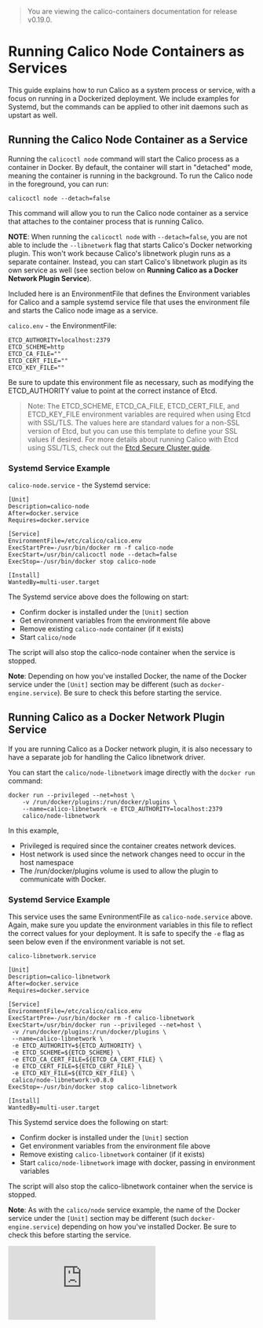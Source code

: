 > You are viewing the calico-containers documentation for release v0.19.0.

# Running Calico Node Containers as Services

This guide explains how to run Calico as a system process or service,
with a focus on running in a Dockerized deployment. We include
examples for Systemd, but the commands can be applied to other init
daemons such as upstart as well.

## Running the Calico Node Container as a Service
Running the `calicoctl node` command will start the Calico process as a
container in Docker.  By default, the container will start in "detached" mode,
meaning the container is running in the background.  To run the Calico node
in the foreground, you can run:
```
calicoctl node --detach=false
```

This command will allow you to run the Calico node container as a service that
attaches to the container process that is running Calico.

**NOTE**: When running the `calicoctl node` with `--detach=false`, you are not able to
include the `--libnetwork` flag that starts Calico's Docker networking plugin.
This won't work because Calico's libnetwork plugin runs as a separate
container.  Instead, you can start Calico's libnetwork plugin as its own
service as well (see section below on **Running Calico as a Docker Network
Plugin Service**).

Included here is an EnvironmentFile that defines the Environment variables for
Calico and a sample systemd service file that uses the environment file and
starts the Calico node image as a service.

`calico.env` - the EnvironmentFile:
```
ETCD_AUTHORITY=localhost:2379
ETCD_SCHEME=http
ETCD_CA_FILE=""
ETCD_CERT_FILE=""
ETCD_KEY_FILE=""
```

Be sure to update this environment file as necessary, such as modifying the
ETCD_AUTHORITY value to point at the correct instance of Etcd.

> Note: The ETCD_SCHEME, ETCD_CA_FILE, ETCD_CERT_FILE, and ETCD_KEY_FILE
> environment variables are required when using Etcd with SSL/TLS.  The values
> here are standard values for a non-SSL version of Etcd, but you can use this
> template to define your SSL values if desired.  For more details about running
> Calico with Etcd using SSL/TLS, check out the
> [Etcd Secure Cluster guide](EtcdSecureCluster.md).

### Systemd Service Example

`calico-node.service` - the Systemd service:

```
[Unit]
Description=calico-node
After=docker.service
Requires=docker.service

[Service]
EnvironmentFile=/etc/calico/calico.env
ExecStartPre=-/usr/bin/docker rm -f calico-node
ExecStart=/usr/bin/calicoctl node --detach=false
ExecStop=-/usr/bin/docker stop calico-node

[Install]
WantedBy=multi-user.target
```

The Systemd service above does the following on start:
  - Confirm docker is installed under the `[Unit]` section
  - Get environment variables from the environment file above
  - Remove existing `calico-node` container (if it exists)
  - Start `calico/node`

The script will also stop the calico-node container when the service is stopped.

**Note**: Depending on how you've installed Docker, the name of the Docker service
under the `[Unit]` section may be different (such as `docker-engine.service`).
Be sure to check this before starting the service.

## Running Calico as a Docker Network Plugin Service
If you are running Calico as a Docker network plugin, it is also necessary to
have a separate job for handling the Calico libnetwork driver.

You can start the `calico/node-libnetwork` image directly with the `docker run`
command:

```
docker run --privileged --net=host \
    -v /run/docker/plugins:/run/docker/plugins \
    --name=calico-libnetwork -e ETCD_AUTHORITY=localhost:2379
    calico/node-libnetwork
```

In this example,

 - Privileged is required since the container creates network devices.
 - Host network is used since the network changes need to occur in the host namespace
 - The /run/docker/plugins volume is used to allow the plugin to communicate with Docker.

### Systemd Service Example

This service uses the same EvnironmentFile as `calico-node.service` above. Again,
make sure you update the environment variables in this file to reflect the
correct values for your deployment.  It is safe to specify the `-e` flag as seen
below even if the environment variable is not set.

`calico-libnetwork.service`

```
[Unit]
Description=calico-libnetwork
After=docker.service
Requires=docker.service

[Service]
EnvironmentFile=/etc/calico/calico.env
ExecStartPre=-/usr/bin/docker rm -f calico-libnetwork
ExecStart=/usr/bin/docker run --privileged --net=host \
 -v /run/docker/plugins:/run/docker/plugins \
 --name=calico-libnetwork \
 -e ETCD_AUTHORITY=${ETCD_AUTHORITY} \
 -e ETCD_SCHEME=${ETCD_SCHEME} \
 -e ETCD_CA_CERT_FILE=${ETCD_CA_CERT_FILE} \
 -e ETCD_CERT_FILE=${ETCD_CERT_FILE} \
 -e ETCD_KEY_FILE=${ETCD_KEY_FILE} \
 calico/node-libnetwork:v0.8.0
ExecStop=-/usr/bin/docker stop calico-libnetwork

[Install]
WantedBy=multi-user.target
```

This Systemd service does the following on start:
  - Confirm docker is installed under the `[Unit]` section
  - Get environment variables from the environment file above
  - Remove existing `calico-libnetwork` container (if it exists)
  - Start `calico/node-libnetwork` image with docker, passing in environment variables

The script will also stop the calico-libnetwork container when the service is stopped.

**Note**: As with the `calico/node` service example, the name of the Docker service under
the `[Unit]` section may be different (such `docker-engine.service`) depending
on how you've installed Docker.
Be sure to check this before starting the service.

[![Analytics](https://calico-ga-beacon.appspot.com/UA-52125893-3/calico-containers/docs/CalicoAsService.md?pixel)](https://github.com/igrigorik/ga-beacon)
